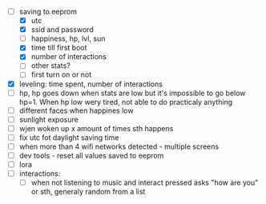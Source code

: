 - [ ] saving to eeprom
    - [x] utc
    - [x] ssid and password
    - [ ] happiness, hp, lvl, sun
    - [x] time till first boot
    - [x] number of interactions
    - [ ] other stats?
    - [ ] first turn on or not
- [x] leveling: time spent, number of interactions                                                                                           
- [ ] hp, hp goes down when stats are low but it's impossible to go below hp=1. When hp low wery tired, not able to do practicaly anything   
- [ ] different faces when happines low                                                                                                      
- [ ] sunlight exposure                                                                                                                                                                                                                            
- [ ] wjen woken up x amount of times sth happens
- [ ] fix utc fot daylight saving time
- [ ] when more than 4 wifi networks detected - multiple screens
- [ ] dev tools - reset all values saved to eeprom
- [ ] lora                                                             
- [ ] interactions:  
    - [ ] when not listening to music and interact pressed asks "how are you" or sth, generaly random from a list                            
